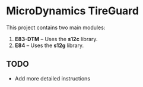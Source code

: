 # MicroDynamics TireGuard

This project contains two main modules:

1. **E83-DTM** – Uses the **s12c** library.  
2. **E84** – Uses the **s12g** library.

## TODO
- Add more detailed instructions
